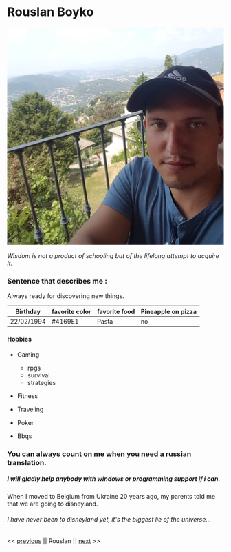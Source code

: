 # Rouslan Boyko

![](Rouslan.jpg)

*Wisdom is not a product of schooling but of the lifelong attempt to acquire it.*

### Sentence that describes me : 
Always ready for discovering new things.

Birthday | favorite color | favorite food | Pineapple on pizza
--- | --- | --- | ---
22/02/1994 | #4169E1 | Pasta | no

#### Hobbies

* Gaming
  * rpgs 
  * survival 
  * strategies
  
* Fitness 
* Traveling
* Poker
* Bbqs

### You can always count on me when you need a russian translation.

##### I will gladly help anybody with windows or programming support if i can.

When I moved to Belgium from Ukraine 20 years ago, my parents told me that we are going to disneyland. 


###### I have never been to disneyland yet, it's the biggest lie of the universe... 

<< [previous]() || Rouslan || [next](https://github.com/StephaneGenet/AboutMe) >>

